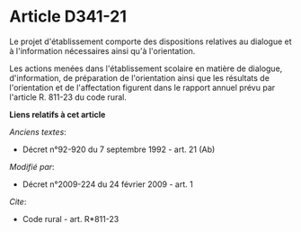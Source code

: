 # Article D341-21

Le projet d'établissement comporte des dispositions relatives au dialogue et à l'information nécessaires ainsi qu'à
l'orientation. 

Les actions menées dans l'établissement scolaire en matière de dialogue, d'information, de préparation de l'orientation ainsi
que les résultats de l'orientation et de l'affectation figurent dans le rapport annuel prévu par l'article R. 811-23 du code
rural.

**Liens relatifs à cet article**

_Anciens textes_:

  - Décret n°92-920 du 7 septembre 1992 - art. 21 (Ab)

_Modifié par_:

  - Décret n°2009-224 du 24 février 2009 - art. 1

_Cite_:

  - Code rural - art. R*811-23
